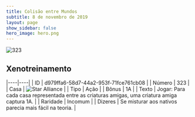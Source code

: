 ```yaml
---
title: Colisão entre Mundos
subtitle: 8 de novembro de 2019
layout: page
show_sidebar: false
hero_image: hero.png
---
```


![323](https://cdn.keyforgegame.com/media/card_front/pt/452_323_3R4JMH52544P_pt.png)

## Xenotreinamento

|----|----|
| ID | d979ffa6-58d7-44a2-953f-71fce761cb08 |
| Número | 323 |
| Casa | ![Star Alliance](https://archonarcana.com/images/thumb/7/7d/Star_Alliance.png/22px-Star_Alliance.png "Aliança Estelar") |
| Tipo | Ação |
| Bônus | 1A |
| Texto | Jogar: Para cada casa representada entre as criaturas amigas, uma criatura amiga captura 1A. |
| Raridade | Incomum |
| Dizeres | Se misturar aos nativos parecia  mais fácil na teoria. |
